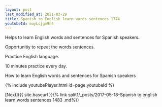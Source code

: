 ```yaml
---
layout: post
last_modified_at: 2021-03-29
title: Spanish to English learn words sentences 1774 
youtubeId: muyLcjgm9h4
---
```

 
 
Helps to learn English words and sentences for Spanish speakers.

Opportunitiy to repeat the words sentences. 

Practice English language. 
 
10 minutes practice every day. 
 
How to learn English words and sentences for Spanish speakers 
 
{% include youtubePlayer.html id=page.youtubeId %}
 
 
[Next]({{ site.baseurl }}{% link  split1/_posts/2017-05-18-Spanish to english learn words sentences 1483 .md%})
 
